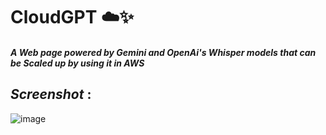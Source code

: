 # **CloudGPT ☁️✨**
##### A Web page powered by Gemini and OpenAi's Whisper models that can be Scaled up by using it in AWS

## _Screenshot_ :
![image](https://github.com/Bishoylabib/CloudGPT/assets/65047880/7c76de14-af23-4ac8-8a75-c776c4e4fac7)
